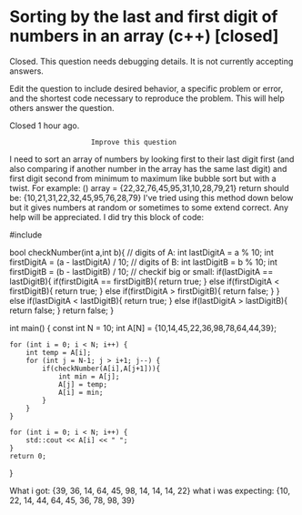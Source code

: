 
# Sorting by the last and first digit of numbers in an array (c++) [closed]







Closed. This question needs debugging details. It is not currently accepting answers.
                        
                    










 Edit the question to include desired behavior, a specific problem or error, and the shortest code necessary to reproduce the problem. This will help others answer the question.


Closed 1 hour ago.







                        Improve this question
                    



I need to sort an array of numbers by looking first to their last digit first (and also comparing if another number in the array has the same last digit) and first digit second from minimum to maximum like bubble sort but with a twist.
For example: ()
array = {22,32,76,45,95,31,10,28,79,21}
return should be:
{10,21,31,22,32,45,95,76,28,79}
I've tried using this method down below but it gives numbers at random or sometimes to some extend correct.
Any help will be appreciated.
I did try this block of code:

#include <iostream>

bool checkNumber(int a,int b){
    // digits of A:
    int lastDigitA = a % 10; 
    int firstDigitA = (a - lastDigitA) / 10;
    // digits of B:
    int lastDigitB = b % 10;
    int firstDigitB = (b - lastDigitB) / 10;
    // checkif big or small:
    if(lastDigitA == lastDigitB){
        if(firstDigitA == firstDigitB){
            return true;
        }
        else if(firstDigitA < firstDigitB){
            return true;
        }
        else if(firstDigitA > firstDigitB){
            return false;
        }
    }
    else if(lastDigitA < lastDigitB){
        return true;
    }
    else if(lastDigitA > lastDigitB){
        return false;
    }
    return false;
}

int main()
{
    const int N = 10;
    int A[N] = {10,14,45,22,36,98,78,64,44,39};
    
    for (int i = 0; i < N; i++) {
        int temp = A[i];
        for (int j = N-1; j > i+1; j--) {
            if(checkNumber(A[i],A[j+1])){
                int min = A[j];
                A[j] = temp;
                A[i] = min;
            }
        }
    }
    
    for (int i = 0; i < N; i++) {
        std::cout << A[i] << " ";
    }
    return 0;
}


What i got:
{39, 36, 14, 64, 45, 98, 14, 14, 14, 22}
what i was expecting:
{10, 22, 14, 44, 64, 45, 36, 78, 98, 39}

        